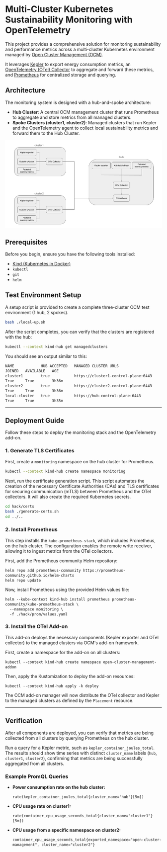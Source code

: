 # Multi-Cluster Kubernetes Sustainability Monitoring with OpenTelemetry

This project provides a comprehensive solution for monitoring sustainability and performance metrics across a multi-cluster Kubernetes environment managed by [Open Cluster Management (OCM)](https://open-cluster-management.io/).

It leverages [Kepler](https://github.com/sustainable-computing-io/kepler) to export energy consumption metrics, an [OpenTelemetry (OTel) Collector](https://opentelemetry.io/docs/collector/) to aggregate and forward these metrics, and [Prometheus](https://prometheus.io/) for centralized storage and querying.

## Architecture

The monitoring system is designed with a hub-and-spoke architecture:

*   **Hub Cluster**: A central OCM management cluster that runs Prometheus to aggregate and store metrics from all managed clusters.
*   **Spoke Clusters (cluster1, cluster2)**: Managed clusters that run Kepler and the OpenTelemetry agent to collect local sustainability metrics and forward them to the Hub Cluster.

![Architecture Diagram](assets/architecture.png)

## Prerequisites

Before you begin, ensure you have the following tools installed:

*   [Kind (Kubernetes in Docker)](https://kind.sigs.k8s.io/)
*   `kubectl`
*   `git`
*   `helm`

## Test Environment Setup

A setup script is provided to create a complete three-cluster OCM test environment (1 hub, 2 spokes).

```bash
bash ./local-up.sh
```

After the script completes, you can verify that the clusters are registered with the hub:

```bash
kubectl --context kind-hub get managedclusters
```

You should see an output similar to this:
```text
NAME            HUB ACCEPTED   MANAGED CLUSTER URLS                  JOINED   AVAILABLE   AGE
cluster1        true           https://cluster1-control-plane:6443   True     True        3h36m
cluster2        true           https://cluster2-control-plane:6443   True     True        3h36m
local-cluster   true           https://hub-control-plane:6443        True     True        3h35m
```

---

## Deployment Guide

Follow these steps to deploy the monitoring stack and the OpenTelemetry add-on.

### 1. Generate TLS Certificates

First, create a `monitoring` namespace on the hub cluster for Prometheus.

```bash
kubectl --context kind-hub create namespace monitoring
```

Next, run the certificate generation script. This script automates the creation of the necessary Certificate Authorities (CAs) and TLS certificates for securing communication (mTLS) between Prometheus and the OTel collectors. It will also create the required Kubernetes secrets.

```bash
cd hack/certs
bash ./generate-certs.sh
cd ../..
```

### 2. Install Prometheus

This step installs the `kube-prometheus-stack`, which includes Prometheus, on the hub cluster. The configuration enables the remote write receiver, allowing it to ingest metrics from the OTel collectors.

First, add the Prometheus community Helm repository:

```shell
helm repo add prometheus-community https://prometheus-community.github.io/helm-charts
helm repo update
```

Now, install Prometheus using the provided Helm values file:

```shell
helm --kube-context kind-hub install prometheus prometheus-community/kube-prometheus-stack \
  --namespace monitoring \
  -f ./hack/prom/values.yaml
```

### 3. Install the OTel Add-on

This add-on deploys the necessary components (Kepler exporter and OTel collector) to the managed clusters via OCM's add-on framework.

First, create a namespace for the add-on on all clusters:
```shell
kubectl --context kind-hub create namespace open-cluster-management-addon
```

Then, apply the Kustomization to deploy the add-on resources:

```shell
kubectl --context kind-hub apply -k deploy
```

The OCM add-on manager will now distribute the OTel collector and Kepler to the managed clusters as defined by the `Placement` resource.

---

## Verification

After all components are deployed, you can verify that metrics are being collected from all clusters by querying Prometheus on the hub cluster.

Run a query for a Kepler metric, such as `kepler_container_joules_total`. The results should show time series with distinct `cluster_name` labels (`hub`, `cluster1`, `cluster2`), confirming that metrics are being successfully aggregated from all clusters.

### Example PromQL Queries

*   **Power consumption rate on the hub cluster:**
    ```promql
    rate(kepler_container_joules_total{cluster_name="hub"}[5m])
    ```

*   **CPU usage rate on cluster1:**
    ```promql
    rate(container_cpu_usage_seconds_total{cluster_name="cluster1"}[5m])
    ```

*   **CPU usage from a specific namespace on cluster2:**
    ```promql
    container_cpu_usage_seconds_total{exported_namespace="open-cluster-management", cluster_name="cluster2"}
    ```
